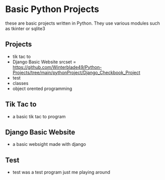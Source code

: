 # Basic Python Projects
these are basic projects written in Python. They use various modules such as tkinter or sqlite3

## Projects
- tik tac to
- Django Basic Website srcset = https://github.com/Winterblade49/Python-Projects/tree/main/pythonProject/Django_Checkbook_Project
- test
- classes
- object orented programming

## Tik Tac to 
- a basic tik tac to program 
## Django Basic Website
- a basic websight made with django
## Test
- test was a test program just me playing around

